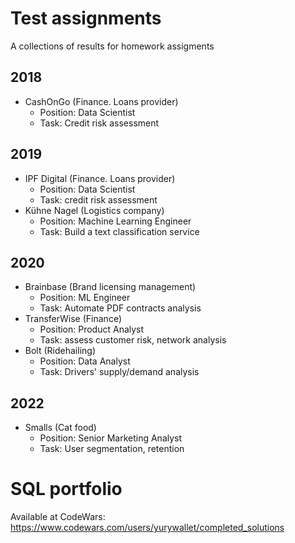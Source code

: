 # Test assignments

A collections of results for homework assigments

## 2018
- CashOnGo (Finance. Loans provider)
  - Position: Data Scientist
  - Task: Credit risk assessment
 
## 2019
- IPF Digital (Finance. Loans provider)
  - Position: Data Scientist
  - Task: credit risk assessment 
- Kühne Nagel (Logistics company)
  - Position: Machine Learning Engineer
  - Task: Build a text classification service
 
## 2020
- Brainbase (Brand licensing management) 
  -  Position: ML Engineer
  -  Task: Automate PDF contracts analysis
- TransferWise (Finance)
  - Position: Product Analyst
  - Task: assess customer risk, network analysis
- Bolt (Ridehailing)
  - Position: Data Analyst
  - Task: Drivers' supply/demand analysis

## 2022
- Smalls (Cat food) 
  - Position: Senior Marketing Analyst
  - Task: User segmentation, retention

# SQL portfolio
Available at CodeWars: https://www.codewars.com/users/yurywallet/completed_solutions
